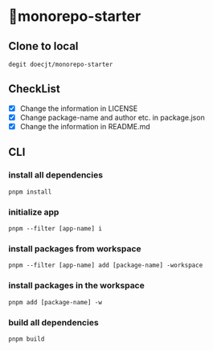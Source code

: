 # 🎁monorepo-starter
## Clone to local
```shell
degit doecjt/monorepo-starter
```
## CheckList
- [x] Change the information in LICENSE
- [x] Change package-name and author etc. in package.json
- [x] Change the information in README.md
## CLI
### install all dependencies
```shell
pnpm install
```
### initialize app
```shell
pnpm --filter [app-name] i
```
### install packages from workspace
```shell
pnpm --filter [app-name] add [package-name] -workspace
```
### install packages in the workspace
```shell
pnpm add [package-name] -w
```
### build all dependencies
```shell
pnpm build
```
